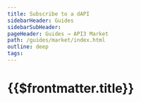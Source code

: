 ```yaml
---
title: Subscribe to a dAPI
sidebarHeader: Guides
sidebarSubHeader:
pageHeader: Guides → API3 Market
path: /guides/market/index.html
outline: deep
tags:
---
```


<PageHeader/>

<SearchHighlight/>

# {{$frontmatter.title}}
